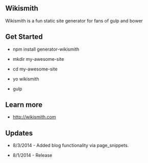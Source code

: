 Wikismith
---------------
Wikismith is a fun static site generator for fans of gulp and bower

## Get Started

* npm install generator-wikismith

* mkdir my-awesome-site

* cd my-awesome-site

* yo wikismith

* gulp

## Learn more

* http://wikismith.com

## Updates

* 8/3/2014 - Added blog functionality via page_snippets.

* 8/1/2014 - Release

